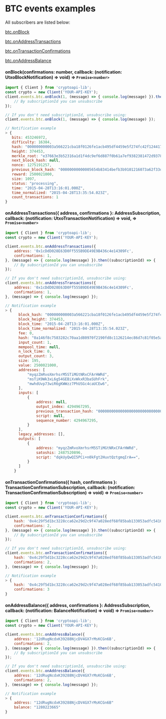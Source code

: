 # BTC events examples

All subscribers are listed below:

<dl>
<dt><a href="#onBlock">btc.onBlock</a></dt>
<dd></dd>
</dl>
<dl>
<dt><a href="#onAddressTransactions">btc.onAddressTransactions</a></dt>
<dd></dd>
</dl>
<dl>
<dt><a href="#onTransactionConfirmations">btc.onTransactionConfirmations</a></dt>
<dd></dd>
</dl>
<dl>
<dt><a href="#onAddressBalance">btc.onAddressBalance</a></dt>
<dd></dd>
</dl>

#### <a name="onBlock">onBlock</a>(confirmations: number, callback: (notification: UtxoBlockNotification) => void) ⇒ <code>Promise&lt;number&gt;</code>

```javascript
import { Client } from 'cryptoapi-lib';
const crypto = new Client('YOUR-API-KEY');
client.events.btc.onBlock(1, (message) => { console.log(message) }).then((subscriptionId) => {
    // By subscriptionId you can unsubscribe
});

// If you don't need subscriptionId, unsubscribe using:
client.events.btc.onBlock(1, (message) => { console.log(message) });

// Notification example
> {
   bits: 453246972,
   difficulty: 16384,
   hash: "000000000003a566221cba18f0126fe1acb495df4459e5f274fc42f124417dc4",
   height: 374453,
   merkle_root: "e37663e3b52316a1d1f4dc9ef6d887f0b61a7ef9382381472d93782ab47c03f1",
   next_block_hash: null,
   nonce: 1275191257,
   previous_block_hash: "00000000000005654b83414befb3b9101216073a62f33dd8d2266a6649b0b5f9",
   reward: 2500021000,
   size: 1097,
   status: "processing",
   time: "2015-04-28T13:16:01.000Z",
   time_normalized: "2015-04-28T13:35:54.023Z",
   count_transactions: 1
}
```

#### <a name="onAddressTransactions">onAddressTransactions</a>({ address, confirmations }: <a name="AddressSubscription">AddressSubscription</a>, callback: (notification: UtxoTransactionNotification) => void, ⇒ <code>Promise&lt;number&gt;</code>

```javascript
import { Client } from 'cryptoapi-lib';
const crypto = new Client('YOUR-API-KEY');

client.events.btc.onAddressTransactions({
    address: '0x1cDdD028E63D0Ff555B9DE49E9B436c4e14309Fc',
    confirmations: 1,
}, (message) => { console.log(message) }).then((subscriptionId) => {
    // By subscriptionId you can unsubscribe
});

// If you don't need subscriptionId, unsubscribe using:
client.events.btc.onAddressTransactions({
    address: '0x1cDdD028E63D0Ff555B9DE49E9B436c4e14309Fc',
    confirmations: 1,
}, (message) => { console.log(message) });

// Notification example
> {
      block_hash: "000000000003a566221cba18f0126fe1acb495df4459e5f274fc42f124417dc4",
      block_height: 374453,
      block_time: "2015-04-28T13:16:01.000Z",
      block_time_normalized: "2015-04-28T13:35:54.023Z",
      fee: 0,
      hash: "0a146f8c7583282c70aa1d80970f2190fd8c1126214ec86d7c81f05e5a0acc4d",
      input_count: 1,
      mempool_time: null,
      n_lock_time: 0,
      output_count: 3,
      size: 195,
      value: 2500021000,
      addresses: [
          "myqzZmRvoXmrhsrM5STiMGtNRxCFArHWRd",
          "msTiK9Wk3xL6g54GEBiXvWkxR3baSUhFrk",
          "mwhdUvp73wiR6gKWWzz7PhUSGc4caUCEw6",
      ],
      inputs: [
          {
              address: null,
              output_index: 4294967295,
              previous_transaction_hash: "0000000000000000000000000000000000000000000000000000000000000000",
              script: null,
              sequence_number: 4294967295,
          }
      ],         
      legacy_addresses: [],
      outputs: [
          {
              address: "myqzZmRvoXmrhsrM5STiMGtNRxCFArHWRd",
              satoshis: 2487520896,
              script: "dqkUyQwQI5PCi+n0kFgt2HuxtQztgmqIrA==",
          }   
      ]    
    }
```

#### <a name="onTransactionConfirmations">onTransactionConfirmations</a>({ hash, confirmations }: TransactionConfirmationSubscription, callback: (notification: TransactionConfirmationSubscription) => void) ⇒ <code>Promise&lt;number&gt;</code>

```javascript
import { Client } from 'cryptoapi-lib';
const crypto = new Client('YOUR-API-KEY');

client.events.btc.onTransactionConfirmations({
    hash: '0x4c29f5d1bc3228cca62e29d2c9f47a028edf68f85bab133053adfc541001eeb5',
    confirmations: 2,
}, (message) => { console.log(message) }).then((subscriptionId) => {
    // By subscriptionId you can unsubscribe
});

// If you don't need subscriptionId, unsubscribe using:
client.events.btc.onTransactionConfirmations({
    hash: '0x4c29f5d1bc3228cca62e29d2c9f47a028edf68f85bab133053adfc541001eeb5',
    confirmations: 2,
}, (message) => { console.log(message) });

// Notification example
> {
    hash: '0x4c29f5d1bc3228cca62e29d2c9f47a028edf68f85bab133053adfc541001eeb5',
    confirmations: 3
}

```

#### <a name="onAddressBalance">onAddressBalance</a>({ address, confirmations }: AddressSubscription, callback: (notification: BalanceNotification) => void) ⇒ <code>Promise&lt;number&gt;</code>

```javascript
import { Client } from 'cryptoapi-lib';
const crypto = new Client('YOUR-API-KEY');

client.events.btc.onAddressBalance({
    address: '12dRugNcdxK39288NjcDV4GX7rMsKCGn6B',
    confirmations: 2,
}, (message) => { console.log(message) }).then((subscriptionId) => {
    // By subscriptionId you can unsubscribe
});

// If you don't need subscriptionId, unsubscribe using:
client.events.btc.onAddressBalance({
    address: '12dRugNcdxK39288NjcDV4GX7rMsKCGn6B',
    confirmations: 2,
}, (message) => { console.log(message) });

// Notification example
> {
    address: "12dRugNcdxK39288NjcDV4GX7rMsKCGn6B"
    balance: "1280223665"
}

```
